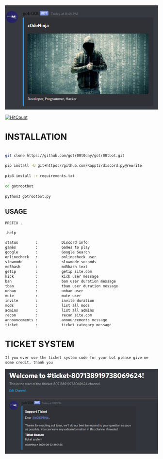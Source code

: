 ![alt text](https://github.com/gotr00t0day/gotr00tbot/blob/master/img/gotrootbot.png)

[![HitCount](http://hits.dwyl.com/gotr00t0day/gotr00tbot.svg)](http://hits.dwyl.com/gotr00t0day/gotr00tbot)

# INSTALLATION

```bash

git clone https://github.com/gotr00t0day/gotr00tbot.git

pip install -U git+https://github.com/Rapptz/discord.py@rewrite

pip3 install -r requirements.txt

cd gotrootbot

python3 gotrootbot.py

```

## USAGE

```
PREFIX .

.help

status        :           Discord info
games         :           Games to play
google        :           Google Search
onlinecheck   :           onlinecheck user
slowmode      :           slowmode seconds
md5hash       :           md5hash text  
getip         :           getip site.com       
kick          :           kick user message 
ban           :           ban user duration message
tban          :           tban user duration message
unban         :           unban user
mute          :           mute user
invite        :           invite duration
mods          :           list all mods
admins        :           list all admins
recon         :           recon site.com
announcements :           announcements message
ticket        :           ticket category message

```

# TICKET SYSTEM

```
If you ever use the ticket system code for your bot please give me some credit, thank you
```

![alt text](https://github.com/gotr00t0day/gotr00tbot/blob/master/img/ticketsystem.png)

